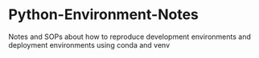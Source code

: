 # Python-Environment-Notes
Notes and SOPs about how to reproduce development environments and deployment environments using conda and venv
